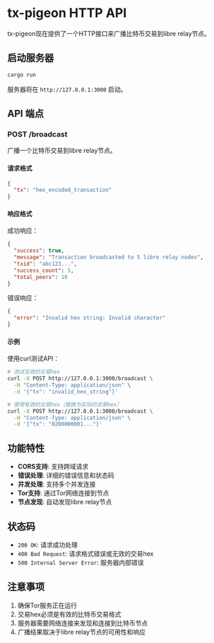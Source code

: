 # tx-pigeon HTTP API

tx-pigeon现在提供了一个HTTP接口来广播比特币交易到libre relay节点。

## 启动服务器

```bash
cargo run
```

服务器将在 `http://127.0.0.1:3000` 启动。

## API 端点

### POST /broadcast

广播一个比特币交易到libre relay节点。

#### 请求格式

```json
{
  "tx": "hex_encoded_transaction"
}
```

#### 响应格式

成功响应：
```json
{
  "success": true,
  "message": "Transaction broadcasted to 5 libre relay nodes",
  "txid": "abc123...",
  "success_count": 5,
  "total_peers": 10
}
```

错误响应：
```json
{
  "error": "Invalid hex string: Invalid character"
}
```

#### 示例

使用curl测试API：

```bash
# 测试无效的交易hex
curl -X POST http://127.0.0.1:3000/broadcast \
  -H "Content-Type: application/json" \
  -d '{"tx": "invalid_hex_string"}'

# 使用有效的交易hex（替换为实际的交易hex）
curl -X POST http://127.0.0.1:3000/broadcast \
  -H "Content-Type: application/json" \
  -d '{"tx": "0200000001..."}'
```

## 功能特性

- **CORS支持**: 支持跨域请求
- **错误处理**: 详细的错误信息和状态码
- **并发处理**: 支持多个并发连接
- **Tor支持**: 通过Tor网络连接到节点
- **节点发现**: 自动发现libre relay节点

## 状态码

- `200 OK`: 请求成功处理
- `400 Bad Request`: 请求格式错误或无效的交易hex
- `500 Internal Server Error`: 服务器内部错误

## 注意事项

1. 确保Tor服务正在运行
2. 交易hex必须是有效的比特币交易格式
3. 服务器需要网络连接来发现和连接到比特币节点
4. 广播结果取决于libre relay节点的可用性和响应 